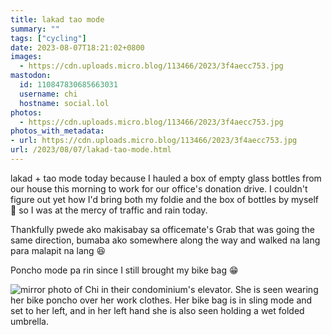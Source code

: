```yaml
---
title: lakad tao mode
summary: ""
tags: ["cycling"]
date: 2023-08-07T18:21:02+0800
images:
  - https://cdn.uploads.micro.blog/113466/2023/3f4aecc753.jpg
mastodon:
  id: 110847830685663031
  username: chi
  hostname: social.lol
photos:
  - https://cdn.uploads.micro.blog/113466/2023/3f4aecc753.jpg
photos_with_metadata:
- url: https://cdn.uploads.micro.blog/113466/2023/3f4aecc753.jpg
url: /2023/08/07/lakad-tao-mode.html
---
```


lakad + tao mode today because I hauled a box of empty glass bottles from our house this morning to work for our office's donation drive. I couldn't figure out yet how I'd bring both my foldie and the box of bottles by myself 🫠 so I was at the mercy of traffic and rain today.

Thankfully pwede ako makisabay sa officemate's Grab that was going the same direction, bumaba ako somewhere along the way and walked na lang para malapit na lang 😆

Poncho mode pa rin since I still brought my bike bag 😁

![mirror photo of Chi in their condominium's elevator. She is seen wearing her bike poncho over her work clothes. Her bike bag is in sling mode and set to her left, and in her left hand she is also seen holding a wet folded umbrella.](https://chisenires.design/uploads/2023/3f4aecc753.jpg)
